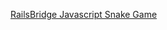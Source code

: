 [RailsBridge Javascript Snake
Game](http://docs.railsbridge.org/javascript-snake-game/javascript-snake-game)

